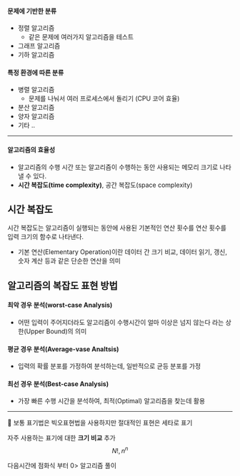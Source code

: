 #### 문제에 기반한 분류
- 정렬 알고리즘
  - 같은 문제에 여러가지 알고리즘을 테스트
- 그래프 알고리즘
- 기하 알고리즘

#### 특정 환경에 따른 분류
- 병렬 알고리즘
  - 문제를 나눠서 여러 프로세스에서 돌리기 (CPU 코어 효율)
- 분산 알고리즘
- 양자 알고리즘
- 기타 ..

---
#### 알고리즘의 효율성
- 알고리즘의 수행 시간 또는 알고리즘이 수행하는 동안 사용되는 메모리 크기로 나타낼 수 있다.
- **시간 복잡도(time complexity)**, 공간 복잡도(space complexity)

## 시간 복잡도
시간 복잡도는 알고리즘이 실행되는 동안에 사용된 기본적인 연산 횟수를 연산 횟수를 입력 크기의 함수로 나타낸다.
- 기본 연산(Elementary Operation)이란 데이터 간 크기 비교, 데이터 읽기, 갱신, 숫자 계산 등과 같은 단순한 연산을 의미

## 알고리즘의 복잡도 표현 방법 
#### 최악 경우 분석(worst-case Analysis)
- 어떤 입력이 주어지더라도 알고리즘이 수행시간이 얼마 이상은 넘지 않는다 라는 상한(Upper Bound)의 의미
#### 평균 경우 분석(Average-vase Analtsis)
- 입력의 확률 분포를 가정하여 분석하는데, 일반적으로 균등 분포를 가정

#### 최선 경우 분석(Best-case Analysis)
- 가장 빠른 수행 시간을 분석하여, 최적(Optimal) 알고리즘을 찾는데 활용
---

📌 보통 표기법은 빅오표현법을 사용하지만 절대적인 표현은 세타로 표기

자주 사용하는 표기에 대한 **크기 비교**
추가
$$
N! , n^n 
$$


다음시간에 점화식 부터 0> 알고리즘 풀이 